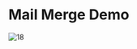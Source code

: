 # Mail Merge Demo
![18](https://github.com/user-attachments/assets/da54ad24-b405-4891-bb9c-42cb5ac94dea)
